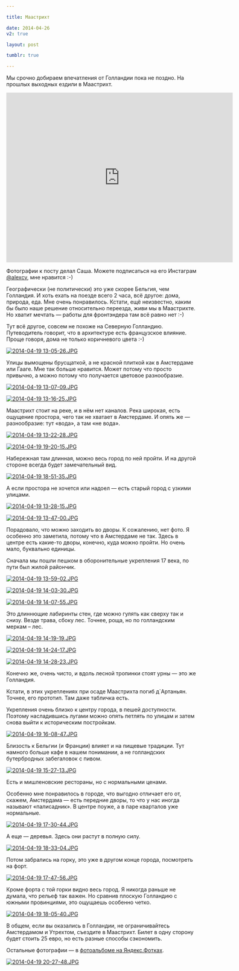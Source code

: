 ```yaml
---

title: Маастрихт

date: 2014-04-26
v2: true

layout: post

tumblr: true

---
```

Мы срочно добираем впечатления от Голландии пока не поздно. На прошлых выходных ездили в Маастрихт.

<iframe src="https://www.google.com/maps/embed?pb=!1m18!1m12!1m3!1d1289503.6858415857!2d5.7009037!3d50.85779674999999!2m3!1f0!2f0!3f0!3m2!1i1024!2i768!4f13.1!3m3!1m2!1s0x47c0e9ec5841069f%3A0x53eb957bccbea86e!2z0JzQsNCw0YHRgtGA0LjRhdGC!5e0!3m2!1sru!2s!4v1398508110043" width="600" height="450" frameborder="0"></iframe>
<excerpt/>

Фотографии к посту делал Саша. Можете подписаться на его Инстаграм [@alexcv](http://instagram.com/alexcv), мне нравится :-)

Географически (не политически) это уже скорее Бельгия, чем Голландия. И хоть ехать на поезде всего 2 часа, всё другое: дома, природа, еда. Мне очень понравилось. Кстати, ещё неизвестно, каким бы было наше решение относительно переезда, живи мы в Маастрихте. Но хватит мечтать — работы для фронтэндера там всё равно нет :-)

Тут всё другое, совсем не похоже на Северную Голландию. Путеводитель говорит, что в архитектуре есть французское влияние. Проще говоря, дома не только коричневого цвета :-)

[](http://fotki.yandex.ru/users/toivonens/view/534998?p=0)
[![2014-04-19 13-05-26.JPG](http://img-fotki.yandex.ru/get/9093/14441195.32/0_829d6_98726de1_L.jpg)](http://fotki.yandex.ru/users/toivonens/view/534998?p=0)

Улицы вымощены брусщаткой, а не красной плиткой как в Амстердаме или Гааге. Мне так больше нравится. Может потому что просто привычно, а можно потому что получается цветовое разнообразие.

[](http://fotki.yandex.ru/users/toivonens/view/534997?p=0)
[![2014-04-19 13-07-09.JPG](http://img-fotki.yandex.ru/get/9093/14441195.31/0_829d5_b99fe196_L.jpg)](http://fotki.yandex.ru/users/toivonens/view/534997?p=0)

[](http://fotki.yandex.ru/users/toivonens/view/534996?p=0)
[![2014-04-19 13-16-25.JPG](http://img-fotki.yandex.ru/get/9093/14441195.31/0_829d4_a39df5fe_L.jpg)](http://fotki.yandex.ru/users/toivonens/view/534996?p=0)

Маастрихт стоит на реке, и в нём нет каналов. Река широкая, есть ощущение простора, чего так не хватает в Амстердаме. И опять же — разнообразие: тут «вода», а там «не вода».

[](http://fotki.yandex.ru/users/toivonens/view/534993?p=0)
[![2014-04-19 13-22-28.JPG](http://img-fotki.yandex.ru/get/9093/14441195.31/0_829d1_5f78bc09_L.jpg)](http://fotki.yandex.ru/users/toivonens/view/534993?p=0)

[](http://fotki.yandex.ru/users/toivonens/view/534930?p=0)
[![2014-04-19 19-20-15.JPG](http://img-fotki.yandex.ru/get/6705/14441195.30/0_82992_a4a421f3_L.jpg)](http://fotki.yandex.ru/users/toivonens/view/534930?p=0)

Набережная там длинная, можно весь город по ней пройти. И на другой стороне всегда будет замечательный вид.

[](http://fotki.yandex.ru/users/toivonens/view/534936?p=0)
[![2014-04-19 18-51-35.JPG](http://img-fotki.yandex.ru/get/6705/14441195.30/0_82998_cd23291_L.jpg)](http://fotki.yandex.ru/users/toivonens/view/534936?p=0)

А если простора не хочется или надоел — есть старый город с узкими улицами.

[](http://fotki.yandex.ru/users/toivonens/view/534991?p=0)
[![2014-04-19 13-28-15.JPG](http://img-fotki.yandex.ru/get/9093/14441195.31/0_829cf_8d87cd48_L.jpg)](http://fotki.yandex.ru/users/toivonens/view/534991?p=0)

[](http://fotki.yandex.ru/users/toivonens/view/534986?p=0)
[![2014-04-19 13-47-00.JPG](http://img-fotki.yandex.ru/get/9059/14441195.31/0_829ca_fefeb7ac_L.jpg)](http://fotki.yandex.ru/users/toivonens/view/534986?p=0)

Порадовало, что можно заходить во дворы. К сожалению, нет фото. Я особенно это заметила, потому что в Амстердаме не так. Здесь в центре есть какие-то дворы, конечно, куда можно пройти. Но очень мало, буквально единицы.

Сначала мы пошли пешком в оборонительные укрепления 17 века, по пути был жилой райончик.

[](http://fotki.yandex.ru/users/toivonens/view/534982?p=0)
[![2014-04-19 13-59-02.JPG](http://img-fotki.yandex.ru/get/9802/14441195.31/0_829c6_b35cfec5_L.jpg)](http://fotki.yandex.ru/users/toivonens/view/534982?p=0)

[](http://fotki.yandex.ru/users/toivonens/view/534979?p=0)
[![2014-04-19 14-03-30.JPG](http://img-fotki.yandex.ru/get/9802/14441195.31/0_829c3_2851ba64_L.jpg)](http://fotki.yandex.ru/users/toivonens/view/534979?p=0)

[](http://fotki.yandex.ru/users/toivonens/view/534978?p=0)
[![2014-04-19 14-07-55.JPG](http://img-fotki.yandex.ru/get/9802/14441195.31/0_829c2_eccd182b_L.jpg)](http://fotki.yandex.ru/users/toivonens/view/534978?p=0)

Это длиннющие лабиринты стен, где можно гулять как сверху так и снизу. Везде трава, сбоку лес. Точнее, роща, но по голландским меркам – лес.

[](http://fotki.yandex.ru/users/toivonens/view/534974?p=0)
[![2014-04-19 14-19-19.JPG](http://img-fotki.yandex.ru/get/9318/14441195.31/0_829be_5c4c2868_L.jpg)](http://fotki.yandex.ru/users/toivonens/view/534974?p=0)

[](http://fotki.yandex.ru/users/toivonens/view/534970?p=0)
[![2014-04-19 14-24-17.JPG](http://img-fotki.yandex.ru/get/9318/14441195.31/0_829ba_d0490b70_L.jpg)](http://fotki.yandex.ru/users/toivonens/view/534970?p=0)

[](http://fotki.yandex.ru/users/toivonens/view/534967?p=0)
[![2014-04-19 14-28-23.JPG](http://img-fotki.yandex.ru/get/6723/14441195.31/0_829b7_b25d82d8_L.jpg)](http://fotki.yandex.ru/users/toivonens/view/534967?p=0)

Конечно же, очень чисто, и вдоль лесной тропинки стоят урны — это же Голландия.

Кстати, в этих укреплениях при осаде Маастрихта погиб д`Артаньян. Точнее, его прототип. Там даже табличка есть.

Укрепления очень близко к центру города, в пешей доступности. Поэтому насладившись лугами можно опять петлять по улицам и затем снова выйти к историческим постройкам.

[](http://fotki.yandex.ru/users/toivonens/view/534954?p=0)
[![2014-04-19 16-08-47.JPG](http://img-fotki.yandex.ru/get/9115/14441195.31/0_829aa_59821fa6_L.jpg)](http://fotki.yandex.ru/users/toivonens/view/534954?p=0)

Близость к Бельгии (и Франции) влияет и на пищевые традиции. Тут намного больше кафе в нашем понимании, а не голландских бутербродных забегаловок с пивом.

[](http://fotki.yandex.ru/users/toivonens/view/534958?p=0)
[![2014-04-19 15-27-13.JPG](http://img-fotki.yandex.ru/get/9115/14441195.31/0_829ae_f8f5431c_L.jpg)](http://fotki.yandex.ru/users/toivonens/view/534958?p=0)

Есть и мишленовские рестораны, но с нормальными ценами.

Особенно мне понравилось в городе, что выгодно отличает его от, скажем, Амстердама — есть передние дворы, то что у нас иногда называют «палисадник». В центре поуже, а в паре кварталов уже нормальные.

[](http://fotki.yandex.ru/users/toivonens/view/534950?p=0)
[![2014-04-19 17-30-44.JPG](http://img-fotki.yandex.ru/get/9796/14441195.31/0_829a6_d412c140_L.jpg)](http://fotki.yandex.ru/users/toivonens/view/534950?p=0)

А еще — деревья. Здесь они растут в полную силу.

[](http://fotki.yandex.ru/users/toivonens/view/534940?p=0)
[![2014-04-19 18-33-04.JPG](http://img-fotki.yandex.ru/get/9827/14441195.30/0_8299c_d8e9ddd5_L.jpg)](http://fotki.yandex.ru/users/toivonens/view/534940?p=0)

Потом забрались на горку, это уже в другом конце города, посмотреть на форт.

[](http://fotki.yandex.ru/users/toivonens/view/534948?p=0)
[![2014-04-19 17-47-56.JPG](http://img-fotki.yandex.ru/get/9832/14441195.31/0_829a4_7685e05c_L.jpg)](http://fotki.yandex.ru/users/toivonens/view/534948?p=0)

Кроме форта с той горки видно весь город. Я никогда раньше не думала, что рельеф так важен. Но сравнив плоскую Голландию с южными провинциями, это ощущаешь особенно четко.

[](http://fotki.yandex.ru/users/toivonens/view/534946?p=0)
[![2014-04-19 18-05-40.JPG](http://img-fotki.yandex.ru/get/9795/14441195.30/0_829a2_1c1d6a27_L.jpg)](http://fotki.yandex.ru/users/toivonens/view/534946?p=0)

В общем, если вы оказались в Голландии, не ограничивайтесь Амстердамом и Утрехтом, съездите в Маастрихт. Билет в одну сторону будет стоить 25 евро, но есть разные способы сэкономить.

Остальные фотографии — в [фотоальбоме на Яндекс.Фотках](http://fotki.yandex.ru/users/toivonens/album/152978).

[](http://fotki.yandex.ru/users/toivonens/view/534927?p=0)
[![2014-04-19 20-27-48.JPG](http://img-fotki.yandex.ru/get/6705/14441195.30/0_8298f_e04a57d_L.jpg)](http://fotki.yandex.ru/users/toivonens/view/534927?p=0)
